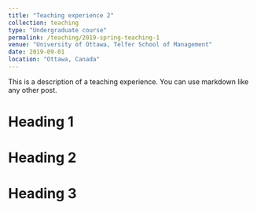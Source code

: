 ```yaml
---
title: "Teaching experience 2"
collection: teaching
type: "Undergraduate course"
permalink: /teaching/2019-spring-teaching-1
venue: "University of Ottawa, Telfer School of Management"
date: 2019-09-01
location: "Ottawa, Canada"
---
```


This is a description of a teaching experience. You can use markdown like any other post.

Heading 1
======

Heading 2
======

Heading 3
======
